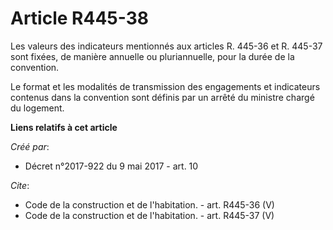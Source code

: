 # Article R445-38

Les valeurs des indicateurs mentionnés aux articles R. 445-36 et R. 445-37 sont fixées, de manière annuelle ou pluriannuelle,
pour la durée de la convention. 

Le format et les modalités de transmission des engagements et indicateurs contenus dans la convention sont définis par un
arrêté du ministre chargé du logement.

**Liens relatifs à cet article**

_Créé par_:

  - Décret n°2017-922 du 9 mai 2017 - art. 10

_Cite_:

  - Code de la construction et de l'habitation. - art. R445-36 (V)
  - Code de la construction et de l'habitation. - art. R445-37 (V)
